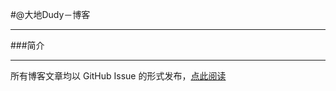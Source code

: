 #@大地Dudy－博客

***

###简介

***

所有博客文章均以 GitHub Issue 的形式发布，[点此阅读](https://github.com/DudyQin/blog/issues)
